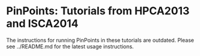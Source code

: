 # PinPoints:  Tutorials from HPCA2013 and ISCA2014
   The instructions for running PinPoints in these tutorials are outdated.
   Please see ../README.md for the latest usage instructions.
